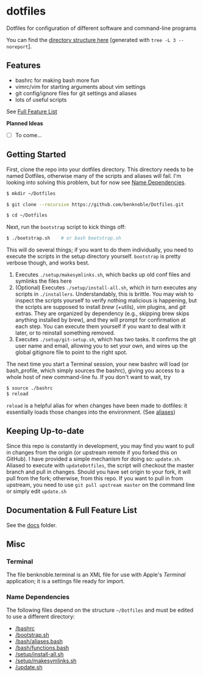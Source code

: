 # dotfiles
Dotfiles for configuration of different software and command-line programs

You can find the [directory structure here](/docs/tree.md) [generated with `tree
-L 3 --noreport`].

## Features

- bashrc for making bash more fun
- vimrc/vim for starting arguments about vim settings
- git config/ignore files for git settings and aliases
- lots of useful scripts

See [Full Feature List](#documentation--full-feature-list)

**Planned Ideas**

- [ ] To come...


## Getting Started

First, clone the repo into your dotfiles directory. This directory needs to be
named Dotfiles, otherwise many of the scripts and aliases will fail. I'm looking
into solving this problem, but for now see [Name
Dependencies](#name-dependencies).

```bash
$ mkdir ~/Dotfiles

$ git clone --recursive https://github.com/benknoble/Dotfiles.git

$ cd ~/Dotfiles
```

Next, run the `bootstrap` script to kick things off:

```bash
$ ./bootstrap.sh    # or bash bootstrap.sh
```

This will do several things; if you want to do them individually, you need to
execute the scripts in the setup directory yourself. `bootstrap` is pretty
verbose though, and works best.

1. Executes `./setup/makesymlinks.sh`, which backs up old conf files and symlinks
   the files here
2. (Optional) Executes `./setup/install-all.sh`, which in turn executes any
   scripts in `./installers`. Understandably, this is brittle. You may wish to
   inspect the scripts yourself to verify nothing malicious is happening, but
   the scripts are supposed to install *brew* (+utils), *vim* plugins, and *git*
   extras. They are organized by dependency (e.g., skipping brew skips anything
   installed by brew), and they will prompt for confirmation at each step. You
   can execute them yourself if you want to deal with it later, or to reinstall
   something removed.
3. Executes `./setup/git-setup.sh`, which has two tasks. It confirms the git
   user name and email, allowing you to set your own, and wires up the global
   gitignore file to point to the right spot.

The next time you start a Terminal session, your new bashrc will load (or
bash_profile, which simply sources the bashrc), giving you access to a whole
host of new command-line fu. If you don't want to wait, try

```bash
$ source ./bashrc
$ reload
```

`reload` is a helpful alias for when changes have been made to dotfiles: it
essentially loads those changes into the environment. (See
[aliases](/docs/aliases.md))

## Keeping Up-to-date

Since this repo is constantly in development, you may find you want to pull in
changes from the origin (or upstream remote if you forked this on GitHub). I
have provided a simple mechanism for doing so: `update.sh`. Aliased to execute
with `updateDotfiles`, the script will checkout the master branch and pull in
changes. Should you have set origin to your fork, it will pull from the fork;
otherwise, from this repo. If you want to pull in from upstream, you need to use
`git pull upstream master` on the command line or simply edit `update.sh`

## Documentation & Full Feature List

See the [docs](/docs) folder.

## Misc

### Terminal

The file benknoble.terminal is an XML file for use with Apple's *Terminal*
application; it is a settings file ready for import.

### Name Dependencies

The following files depend on the structure `~/Dotfiles` and must be edited to
use a different directory:

- [/bashrc](/bashrc)
- [/bootstrap.sh](/bootstrap.sh)
- [/bash/aliases.bash](/bash/aliases.bash)
- [/bash/functions.bash](/bash/functions.bash)
- [/setup/install-all.sh](/setup/install-all.sh)
- [/setup/makesymlinks.sh](/setup/makesymlinks.sh)
- [/update.sh](/update.sh)

